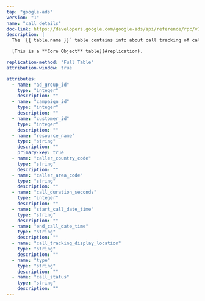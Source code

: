 ```yaml
---
tap: "google-ads"
version: "1"
name: "call_details"
doc-link: https://developers.google.com/google-ads/api/reference/rpc/v10/CallView
description: |
  The `{{ table.name }}` table contains info about call tracking of call-only ads or call extensions.

  [This is a **Core Object** table](#replication).

replication-method: "Full Table"
attribution-window: true

attributes:
  - name: "ad_group_id"
    type: "integer"
    description: ""
  - name: "campaign_id"
    type: "integer"
    description: ""
  - name: "customer_id"
    type: "integer"
    description: ""  
  - name: "resource_name"
    type: "string"
    description: ""
    primary-key: true
  - name: "caller_country_code"
    type: "string"
    description: ""  
  - name: "caller_area_code"
    type: "string"
    description: ""  
  - name: "call_duration_seconds"
    type: "integer"
    description: ""  
  - name: "start_call_date_time"
    type: "string"
    description: ""  
  - name: "end_call_date_time"
    type: "string"
    description: ""  
  - name: "call_tracking_display_location"
    type: "string"
    description: ""  
  - name: "type"
    type: "string"
    description: ""  
  - name: "call_status"
    type: "string"
    description: ""  
---
```

